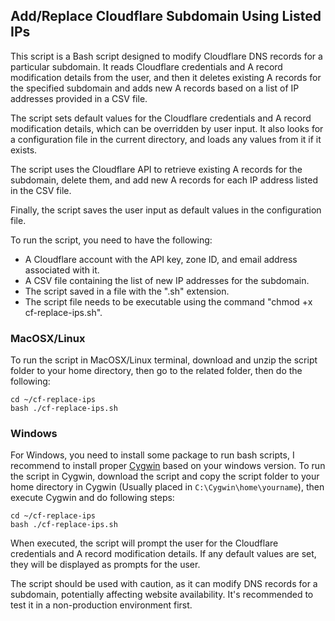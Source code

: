 ## Add/Replace Cloudflare Subdomain Using Listed IPs

This script is a Bash script designed to modify Cloudflare DNS records for a particular subdomain. It reads Cloudflare credentials and A record modification details from the user, and then it deletes existing A records for the specified subdomain and adds new A records based on a list of IP addresses provided in a CSV file.

The script sets default values for the Cloudflare credentials and A record modification details, which can be overridden by user input. It also looks for a configuration file in the current directory, and loads any values from it if it exists.

The script uses the Cloudflare API to retrieve existing A records for the subdomain, delete them, and add new A records for each IP address listed in the CSV file.

Finally, the script saves the user input as default values in the configuration file.

To run the script, you need to have the following:

- A Cloudflare account with the API key, zone ID, and email address associated with it.
- A CSV file containing the list of new IP addresses for the subdomain.
- The script saved in a file with the ".sh" extension.
- The script file needs to be executable using the command "chmod +x cf-replace-ips.sh".

### MacOSX/Linux
To run the script in MacOSX/Linux terminal, download and unzip the script folder to your home directory, then go to the related folder, then do the following:
```
cd ~/cf-replace-ips
bash ./cf-replace-ips.sh
```

### Windows
For Windows, you need to install some package to run bash scripts, I recommend to install proper [Cygwin](https://www.cygwin.com) based on your windows version.
To run the script in Cygwin, download the script and copy the script folder to your home directory in Cygwin (Usually placed in `C:\Cygwin\home\yourname`), then execute Cygwin and do following steps:
```
cd ~/cf-replace-ips
bash ./cf-replace-ips.sh
```

When executed, the script will prompt the user for the Cloudflare credentials and A record modification details. If any default values are set, they will be displayed as prompts for the user.

The script should be used with caution, as it can modify DNS records for a subdomain, potentially affecting website availability. It's recommended to test it in a non-production environment first.

